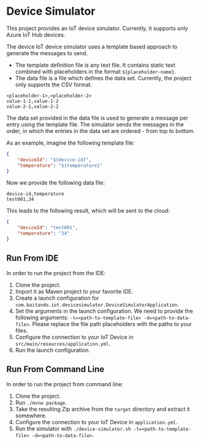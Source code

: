 # Device Simulator
This project provides an IoT device simulator.
Currently, it supports only Azure IoT Hub devices.

The device IoT device simulator uses a template based approach to generate the messages to send.

* The template definition file is any text file. It contains static text combined with placeholders in the format `${placeholder-name}`.
* The data file is a file which defines the data set. Currently, the project only supports the CSV format.

```csv
<placeholder-1>,<placeholder-2>
value-1-1,value-1-2
value-2-1,value-2-2
```

The data set provided in the data file is used to generate a message per entry using the template file.
The simulator sends the messages in the order, in which the entries in the data set are ordered - from top to bottom.

As an example, imagine the following template file:

```json
{
    "deviceId": "${device-id}",
    "temperature": "${temperature}"
}
```

Now we provide the following data file:

```csv
device-id,temperature
test001,34
```

This leads to the following result, which will be sent to the cloud:

```json
{
    "deviceId": "test001",
    "temperature": "34"
}
```

## Run From IDE
In order to run the project from the IDE:

1. Clone the project.
2. Import it as Maven project to your favorite IDE.
3. Create a launch configuration for `com.baitando.iot.devicesimulator.DeviceSimulatorApplication`.
4. Set the arguments in the launch configuration. We need to provide the following arguments: `-t=<path-to-template-file> -d=<path-to-data-file>`. Please replace the file path placeholders with the paths to your files.
5. Configure the connection to your IoT Device in `src/main/resources/application.yml`.
6. Run the launch configuration.

## Run From Command Line

In order to run the project from command line:

1. Clone the project.
2. Run `./mvnw package`.
3. Take the resulting Zip archive from the `target` directory and extract it somewhere.
4. Configure the connection to your IoT Device in `application.yml`.
5. Run the simulator with `./device-simulator.sh -t=<path-to-template-file> -d=<path-to-data-file>`.

